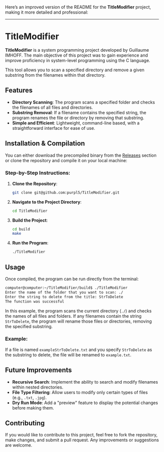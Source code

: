 Here’s an improved version of the README for the **TitleModifier** project, making it more detailed and professional:

---

# TitleModifier

**TitleModifier** is a system programming project developed by Guillaume IMHOFF. The main objective of this project was to gain experience and improve proficiency in system-level programming using the C language.

This tool allows you to scan a specified directory and remove a given substring from the filenames within that directory.

## Features

- **Directory Scanning**: The program scans a specified folder and checks the filenames of all files and directories.
- **Substring Removal**: If a filename contains the specified string, the program renames the file or directory by removing that substring.
- **Simple and Efficient**: Lightweight, command-line based, with a straightforward interface for ease of use.

## Installation & Compilation

You can either download the precompiled binary from the [Releases](https://github.com/g-imhoff/TitleModifier/releases) section or clone the repository and compile it on your local machine:

### Step-by-Step Instructions:

1. **Clone the Repository**:
   ```bash
   git clone git@github.com:purpl5/TitleModifier.git
   ```

2. **Navigate to the Project Directory**:
   ```bash
   cd TitleModifier
   ```

3. **Build the Project**:
   ```bash
   cd build
   make
   ```

4. **Run the Program**:
   ```bash
   ./TitleModifier
   ```

## Usage

Once compiled, the program can be run directly from the terminal:

```bash
computer@computer:~/TitleModifier/build$ ./TitleModifier 
Enter the name of the folder that you want to scan: ./
Enter the string to delete from the title: StrToDelete
The function was successful
```

In this example, the program scans the current directory (`./`) and checks the names of all files and folders. If any filenames contain the string `StrToDelete`, the program will rename those files or directories, removing the specified substring.

### Example:

If a file is named `exampleStrToDelete.txt` and you specify `StrToDelete` as the substring to delete, the file will be renamed to `example.txt`.

## Future Improvements

- **Recursive Search**: Implement the ability to search and modify filenames within nested directories.
- **File Type Filtering**: Allow users to modify only certain types of files (e.g., `.txt`, `.jpg`).
- **Dry Run Mode**: Add a "preview" feature to display the potential changes before making them.

## Contributing

If you would like to contribute to this project, feel free to fork the repository, make changes, and submit a pull request. Any improvements or suggestions are welcome.
